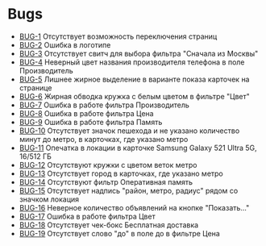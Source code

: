 # Bugs

- [BUG-1](./bugs/BUG-1.md)  Отсутствует возможность переключения страниц  
- [BUG-2](./bugs/BUG-2.md)  Ошибка в логотипе   
- [BUG-3](./bugs/BUG-3.md)  Отсутствует свитч для выбора фильтра "Сначала из Москвы"   
- [BUG-4](./bugs/BUG-4.md)  Неверный цвет названия производителя телефона в поле Производитель  
- [BUG-5](./bugs/BUG-5.md)  Лишнее жирное выделение в варианте показа карточек на странице  
- [BUG-6](./bugs/BUG-6.md)  Жирная обводка кружка с белым цветом в фильтре "Цвет"  
- [BUG-7](./bugs/BUG-7.md)  Ошибка в работе фильтра Производитель  
- [BUG-8](./bugs/BUG-8.md)  Ошибка в работе фильтра Цена  
- [BUG-9](./bugs/BUG-9.md)  Ошибка в работе фильтра Память  
- [BUG-10](./bugs/BUG-10.md)  Отсутствует значок пешехода и не указано количество минут до метро, в карточках, где указано метро  
- [BUG-11](./bugs/BUG-11.md)  Опечатка в локации в карточке Samsung Galaxy 521 Ultra 5G, 16/512 ГБ     
- [BUG-12](./bugs/BUG-12.md)  Отсутствуют кружки с цветом веток метро    
- [BUG-13](./bugs/BUG-13.md)  Отсутствует город в карточках, где указано метро  
- [BUG-14](./bugs/BUG-14.md)  Отсутствуют фильтр Оперативная память  
- [BUG-15](./bugs/BUG-15.md) Отсутствует надпись "район, метро, радиус" рядом со значком локация  
- [BUG-16](./bugs/BUG-16.md)  Неверное количество объявлений на кнопке "Показать..."  
- [BUG-17](./bugs/BUG-17.md)  Ошибка в работе фильтра Цвет  
- [BUG-18](./bugs/BUG-18.md)  Отсутствует чек-бокс Бесплатная доставка  
- [BUG-19](./bugs/BUG-19.md)  Отсутствует слово "до" в поле до в фильтре Цена  

 







 











